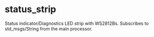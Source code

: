 # status_strip
Status indicator/Diagnostics LED strip with WS2812Bs. Subscribes to std_msgs/String from the main processor.
